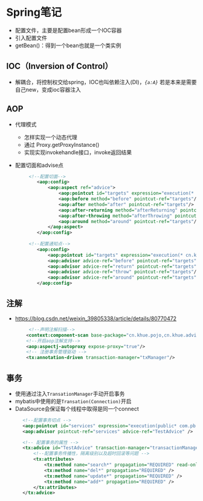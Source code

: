 # Spring笔记

  + 配置文件，主要是配置bean形成一个IOC容器
  + 引入配置文件
  + getBean()：得到一个bean也就是一个类实例

## IOC（Inversion of Control）

  +  解耦合，将控制权交给spring，IOC也叫依赖注入(DI)，*`{a:A}`* 若是本来是需要自己new，变成ioc容器注入

## AOP

  + 代理模式
    - 怎样实现一个动态代理
    - 通过 Proxy.getProxyInstance()
    - 实现实现invokehandle接口，invoke返回结果
      
  + 配置切面和advise点
    
    ```xml
         <!--配置切面-->
            <aop:config>
                <aop:aspect ref="advice">
                    <aop:pointcut id="targets" expression="execution(* cn.khue.pojo.Target.target())"/>
                    <aop:before method="before" pointcut-ref="targets"/>
                    <aop:after method="after" pointcut-ref="targets"/>
                    <aop:after-returning method="afterReturning" pointcut-ref="targets"/>
                    <aop:after-throwing method="afterThrowing" pointcut-ref="targets" throwing="e"/>
                    <aop:around method="around" pointcut-ref="targets"/>
                </aop:aspect>
            </aop:config>
         
         <!--配置通知点-->
            <aop:config>
                <aop:pointcut id="targets" expression="execution(* cn.khue.pojo.Target.target())"/>
                <aop:advisor advice-ref="before" pointcut-ref="targets"/>
                <aop:advisor advice-ref="return" pointcut-ref="targets"/>
                <aop:advisor advice-ref="throw" pointcut-ref="targets"/>
                <aop:advisor advice-ref="around" pointcut-ref="targets"/>
            </aop:config>
    ```
    

## 注解

  + https://blog.csdn.net/weixin_39805338/article/details/80770472
    
    ```xml
         <!--声明注解扫描-->
        <context:component-scan base-package="cn.khue.pojo,cn.khue.advice"/>
        <!--开启aop注解支持-->
        <aop:aspectj-autoproxy expose-proxy="true"/>
        <!-- 注册事务管理驱动 -->
        <tx:annotation-driven transaction-manager="txManager"/>
    ```
## 事务

 + 使用通过注入`TransationManager`手动开启事务
 + mybatis中使用的是`Transation(Connection)`开启
 + DataSource会保证每个线程中取得是同一个connect

  ```xml
        <!--配置事务切点 -->
        <aop:pointcut id="services" expression="execution(public* com.pb.service.*.*(..))" />
        <aop:advisor pointcut-ref="services" advice-ref="TestAdvice" />

        <!-- 配置事务的属性 -->
        <tx:advice id="TestAdvice" transaction-manager="transactionManager">
            <!--配置事务传播性，隔离级别以及超时回滚等问题 -->
            <tx:attributes>
                <tx:method name="search*" propagation="REQUIRED" read-only="true" isolation="DEFAUT" TIMEOUT="-1" />
                <tx:method name="del*" propagation="REQUIRED" />
                <tx:method name="update*" propagation="REQUIRED" />
                <tx:method name="add*" propagation="REQUIRED" />
            </tx:attributes>
        </tx:advice>
   ```